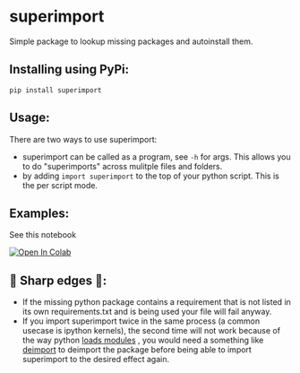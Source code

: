 # superimport
Simple package to lookup missing packages and autoinstall them.
## Installing using PyPi:
`pip install superimport`
## Usage:
There are two ways to use superimport:

- superimport can be called as a program, see `-h` for args. This allows you to do "superimports" across mulitple files and folders.
- by adding `import superimport` to the top of your python script. This is the per script mode.
## Examples:
See this notebook 



<a href="https://colab.research.google.com/github/probml/probml-notebooks/blob/main/notebooks/Superimport.ipynb" target="_parent">
  <img src="https://colab.research.google.com/assets/colab-badge.svg" alt="Open In Colab"/>
</a>


## 🔪 Sharp edges 🔪:
- If the missing python package contains a requirement that is not listed in its own requirements.txt and is being used your file will fail anyway.
- If you import superimport twice in the same process (a common usecase is ipython kernels), the second time will not work because of the way python [loads modules](https://docs.python.org/3/reference/import.html) , you would need a something like [deimport](https://github.com/probml/deimport) to deimport the package before being able to import superimport to the desired effect again.
